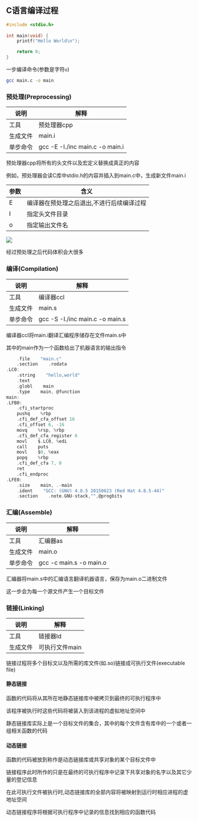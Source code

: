 <!--
 * @Description: 
 * @Version: 1.0
 * @Author: DaLao
 * @Email: dalao_li@163.com
 * @Date: 2021-06-15 15:31:05
 * @LastEditors: DaLao
 * @LastEditTime: 2022-05-25 19:21:04
-->


## C语言编译过程


```c++
#include <stdio.h>
 
int main(void) {
    printf("Hello World\n");

    return 0;
}
```

一步编译命令(参数是字符`o`)

```sh
gcc main.c -o main
```



### 预处理(Preprocessing)


| 说明     | 解释                            |
| -------- | ------------------------------- |
| 工具     | 预处理器cpp                     |
| 生成文件 | main.i                          |
| 单步命令 | gcc -E -I./inc main.c -o main.i |

预处理器cpp将所有的头文件以及宏定义替换成真正的内容

例如，预处理器会读C库中stdio.h的内容并插入到main.c中，生成新文件main.i

| 参数 | 含义                                      |
| ---- | ----------------------------------------- |
| E    | 编译器在预处理之后退出,不进行后续编译过程 |
| I    | 指定头文件目录                            |
| o    | 指定输出文件名                            |

![](https://cdn.hurra.ltd/img/20210211161743.png)

经过预处理之后代码体积会大很多



### 编译(Compilation)


| 说明     | 解释                            |
| -------- | ------------------------------- |
| 工具     | 编译器ccl                       |
| 生成文件 | main.s                          |
| 单步命令 | gcc -S -I./inc main.c -o main.s |

编译器ccl将main.i翻译汇编程序储存在文件main.s中

其中的main作为一个函数给出了机器语言的输出指令

```c
    .file    "main.c"
    .section    .rodata
.LC0:
    .string    "hello,world"
    .text
    .globl    main
    .type    main, @function
main:
.LFB0:
    .cfi_startproc
    pushq    %rbp
    .cfi_def_cfa_offset 16
    .cfi_offset 6, -16
    movq    %rsp, %rbp
    .cfi_def_cfa_register 6
    movl    $.LC0, %edi
    call    puts
    movl    $0, %eax
    popq    %rbp
    .cfi_def_cfa 7, 8
    ret
    .cfi_endproc
.LFE0:
    .size    main, .-main
    .ident    "GCC: (GNU) 4.8.5 20150623 (Red Hat 4.8.5-44)"
    .section    .note.GNU-stack,"",@progbits
```



### 汇编(Assemble)


| 说明     | 解释                    |
| -------- | ----------------------- |
| 工具     | 汇编器as                |
| 生成文件 | main.o                  |
| 单步命令 | gcc -c main.s -o main.o |


汇编器将main.s中的汇编语言翻译机器语言，保存为main.o二进制文件

这一步会为每一个源文件产生一个目标文件



### 链接(Linking)


| 说明     | 解释           |
| -------- | -------------- |
| 工具     | 链接器ld       |
| 生成文件 | 可执行文件main |

链接过程将多个目标文以及所需的库文件(如.so)链接成可执行文件(executable file)


#### 静态链接

函数的代码将从其所在地静态链接库中被拷贝到最终的可执行程序中

该程序被执行时这些代码将被装入到该进程的虚拟地址空间中

静态链接库实际上是一个目标文件的集合，其中的每个文件含有库中的一个或者一组相关函数的代码


#### 动态链接

函数的代码被放到称作是动态链接库或共享对象的某个目标文件中

链接程序此时所作的只是在最终的可执行程序中记录下共享对象的名字以及其它少量的登记信息

在此可执行文件被执行时,动态链接库的全部内容将被映射到运行时相应进程的虚地址空间

动态链接程序将根据可执行程序中记录的信息找到相应的函数代码